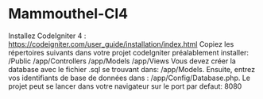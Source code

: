 # Mammouthel-CI4
Installez CodeIgniter 4 : https://codeigniter.com/user_guide/installation/index.html
Copiez les répertoires suivants dans votre projet codeIgniter préalablement installer: /Public /app/Controllers /app/Models /app/Views
Vous devez créer la database avec le fichier .sql se trouvant dans: /app/Models. Ensuite, entrez vos identifiants de base de données dans : /app/Config/Database.php. Le projet peut se lancer dans votre navigateur sur le port par defaut: 8080
